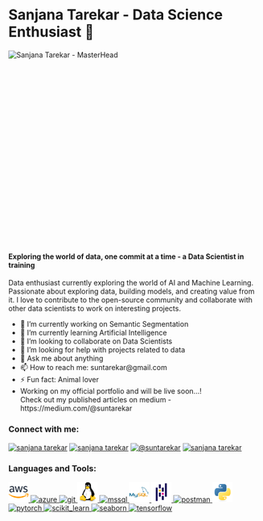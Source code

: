 <p align="center">
  <h1>Sanjana Tarekar - Data Science Enthusiast 👋</h1>
</p>

<div>
  <img src="https://i.pinimg.com/originals/31/b0/d4/31b0d4372d340e573150b7ac91bc7fd8.gif" alt="Sanjana Tarekar - MasterHead" width="900" height="400" style="float:left; margin-right:30px;">
  <h4>Exploring the world of data, one commit at a time - a Data Scientist in training</h4>
  <p>Data enthusiast currently exploring the world of AI and Machine Learning. Passionate about exploring data, building models, and creating value from it. I love to contribute to the open-source community and collaborate with other data scientists to work on interesting projects.</p>
  <ul>
    <li>🔭 I’m currently working on Semantic Segmentation</li>
    <li>🌱 I’m currently learning Artificial Intelligence</li>
    <li>👯 I’m looking to collaborate on Data Scientists</li>
    <li>🤔 I’m looking for help with projects related to data</li>
    <li>💬 Ask me about anything</li>
    <li>📫 How to reach me: suntarekar@gmail.com</li>
    <li>⚡ Fun fact: Animal lover</li>
    <li> Working on my official portfolio and will be live soon...!</li>
    <lii> Check out my published articles on medium - https://medium.com/@suntarekar</li>
  </ul>
</div>


<h3 align="left">Connect with me:</h3>
<p align="left">
<a href="https://www.linkedin.com/in/sanjana-tarekar-2243bb17b/" target="blank"><img align="center" src="https://raw.githubusercontent.com/rahuldkjain/github-profile-readme-generator/master/src/images/icons/Social/linked-in-alt.svg" alt="sanjana tarekar" height="30" width="40" /></a>
<a href="https://www.kaggle.com/sanjanatarekar" target="blank"><img align="center" src="https://raw.githubusercontent.com/rahuldkjain/github-profile-readme-generator/master/src/images/icons/Social/kaggle.svg" alt="sanjana tarekar" height="30" width="40" /></a>
<a href="https://medium.com/@suntarekar" target="blank"><img align="center" src="https://raw.githubusercontent.com/rahuldkjain/github-profile-readme-generator/master/src/images/icons/Social/medium.svg" alt="@suntarekar" height="30" width="40" /></a>
<a href="https://leetcode.com/suntarekar/" target="blank"><img align="center" src="https://raw.githubusercontent.com/rahuldkjain/github-profile-readme-generator/master/src/images/icons/Social/leet-code.svg" alt="sanjana tarekar" height="30" width="40" /></a>

<h3 align="left">Languages and Tools:</h3>
<p align="left"> <a href="https://aws.amazon.com" target="_blank" rel="noreferrer"> <img src="https://raw.githubusercontent.com/devicons/devicon/master/icons/amazonwebservices/amazonwebservices-original-wordmark.svg" alt="aws" width="40" height="40"/> </a> <a href="https://azure.microsoft.com/en-in/" target="_blank" rel="noreferrer"> <img src="https://www.vectorlogo.zone/logos/microsoft_azure/microsoft_azure-icon.svg" alt="azure" width="40" height="40"/> </a> <a href="https://git-scm.com/" target="_blank" rel="noreferrer"> <img src="https://www.vectorlogo.zone/logos/git-scm/git-scm-icon.svg" alt="git" width="40" height="40"/> </a> <a href="https://www.linux.org/" target="_blank" rel="noreferrer"> <img src="https://raw.githubusercontent.com/devicons/devicon/master/icons/linux/linux-original.svg" alt="linux" width="40" height="40"/> </a> <a href="https://www.microsoft.com/en-us/sql-server" target="_blank" rel="noreferrer"> <img src="https://www.svgrepo.com/show/303229/microsoft-sql-server-logo.svg" alt="mssql" width="40" height="40"/> </a> <a href="https://www.mysql.com/" target="_blank" rel="noreferrer"> <img src="https://raw.githubusercontent.com/devicons/devicon/master/icons/mysql/mysql-original-wordmark.svg" alt="mysql" width="40" height="40"/> </a> <a href="https://pandas.pydata.org/" target="_blank" rel="noreferrer"> <img src="https://raw.githubusercontent.com/devicons/devicon/2ae2a900d2f041da66e950e4d48052658d850630/icons/pandas/pandas-original.svg" alt="pandas" width="40" height="40"/> </a> <a href="https://postman.com" target="_blank" rel="noreferrer"> <img src="https://www.vectorlogo.zone/logos/getpostman/getpostman-icon.svg" alt="postman" width="40" height="40"/> </a> <a href="https://www.python.org" target="_blank" rel="noreferrer"> <img src="https://raw.githubusercontent.com/devicons/devicon/master/icons/python/python-original.svg" alt="python" width="40" height="40"/> </a> <a href="https://pytorch.org/" target="_blank" rel="noreferrer"> <img src="https://www.vectorlogo.zone/logos/pytorch/pytorch-icon.svg" alt="pytorch" width="40" height="40"/> </a> <a href="https://scikit-learn.org/" target="_blank" rel="noreferrer"> <img src="https://upload.wikimedia.org/wikipedia/commons/0/05/Scikit_learn_logo_small.svg" alt="scikit_learn" width="40" height="40"/> </a> <a href="https://seaborn.pydata.org/" target="_blank" rel="noreferrer"> <img src="https://seaborn.pydata.org/_images/logo-mark-lightbg.svg" alt="seaborn" width="40" height="40"/> </a> <a href="https://www.tensorflow.org" target="_blank" rel="noreferrer"> <img src="https://www.vectorlogo.zone/logos/tensorflow/tensorflow-icon.svg" alt="tensorflow" width="40" height="40"/> </a> </p>
